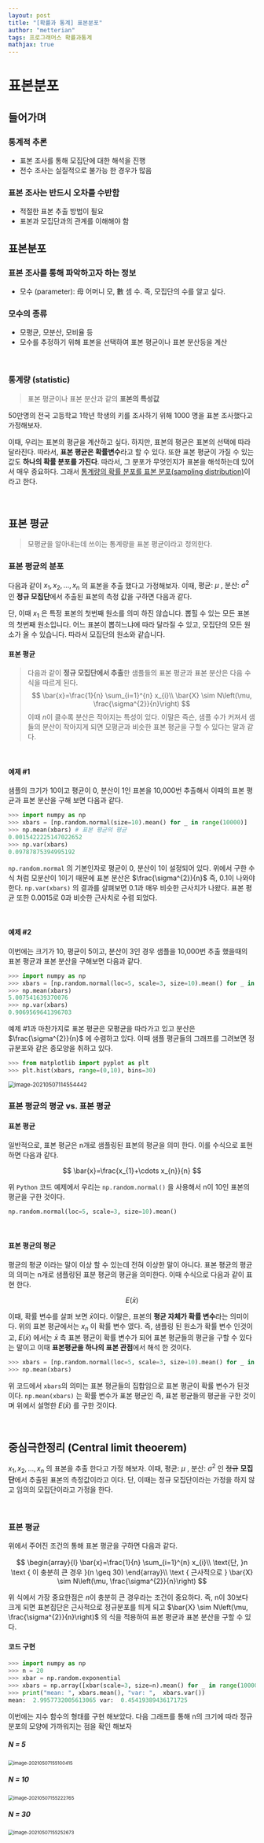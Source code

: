 ```yaml
---
layout: post
title: "[확률과 통계] 표본분포"
author: "metterian"
tags: 프로그래머스 확률과통계
mathjax: true
---
```

# 표본분포

## 들어가며

### 통계적 추론

- 표본 조사를 통해 모집단에 대한 해석을 진행
- 전수 조사는 실질적으로 불가능 한 경우가 많음

### 표본 조사는 반드시 오차를 수반함

- 적절한 표본 추출 방법이 필요
- 표본과 모집단과의 관계를 이해해야 함



## 표본분포

### 표본 조사를 통해 파악하고자 하는 정보

- 모수 (parameter): 母 어머니 모, 數 셈 수. 즉, 모집단의 수를 알고 싶다.

### 모수의 종류

- 모평균, 모분산, 모비율 등
- 모수를 추정하기 위해 표본을 선택하여 표본 평균이나 표본 분산등을 계산

<br>

### 통계량 (statistic)

> 표본 평균이나 표본 분산과 같의 **표본의 특성값**

50만명의 전국 고등학교 1학년 학생의 키를 조사하기 위해 1000 명을 표본 조사했다고 가정해보자.

이때, 우리는 표본의 평균을 계산하고 싶다. 하지만, 표본의 평균은 표본의 선택에 따라 달라진다. 따라서, **표본 평균은 확률변수**라고 할 수 있다. 또한 표본 평균이 가질 수 있는 값도 **하나의 확률 분포를 가진다**. 따라서, 그 분포가 무엇인지가 표본을 해석하는데 있어서 매우 중요하다. 그래서 <u>통계량의 확률 분포를 표본 분포(sampling distribution)</u>이라고 한다.

<br>

## 표본 평균

> 모평균을 알아내는데 쓰이는 통계량을 표본 평균이라고 정의한다.

### 표본 평균의 분포

다음과 같이 $x_{1}, x_{2}, \ldots, x_{n}$ 의 표본을 추출 했다고 가정해보자. 이때, $\text { 평균: } \mu \text { , 분산: } \sigma^{2}$ 인 **정규 모집단**에서 추출된 표본의 측정 값을 구하면 다음과 같다.

단, 이때 $x_1$ 은 특정 표본의 첫번째 원소를 의미 하진 않습니다. 뽑힐 수 있는 모든 표본의 첫번째 원소입니다. 어느 표본이 뽑히느냐에 따라 달라질 수 있고, 모집단의 모든 원소가 올 수 있습니다. 따라서 모집단의 원소와 같습니다.


#### 표본 평균

> 다음과 같이 **정규 모집단에서 추출**한 샘플들의 표본 평균과 표본 분산은 다음 수식을 따르게 된다.
> $$
> \bar{x}=\frac{1}{n} \sum_{i=1}^{n} x_{i}\\
> \bar{X} \sim N\left(\mu, \frac{\sigma^{2}}{n}\right)
> $$
> 이때 $n$이 클수록 분산은 작아지는 특성이 있다. 이말은 즉슨, 샘플 수가 커져서 샘들의 분산이 작아지게 되면 모평균과 비슷한 표본 평균을 구할 수 있다는 말과 같다.

<br>

#### 예제 #1

샘플의 크기가 10이고 평균이 0, 분산이 1인 표본을 10,000번 추출해서 이때의 표본 평균과 표본 분산을 구해 보면 다음과 같다.

```python
>>> import numpy as np
>>> xbars = [np.random.normal(size=10).mean() for _ in range(10000)]
>>> np.mean(xbars) # 표본 평균의 평균
0.0015422225147022652
>>> np.var(xbars)
0.09787875394995192
```

`np.random.normal` 의 기본인자로 평균이 0, 분산이 1이 설정되어 있다. 위에서 구한 수식 처럼 모분산이 1이기 때문에 표본 분산은 $\frac{\sigma^{2}}{n}$ 즉, 0.1이 나와야한다. `np.var(xbars)` 의 결과를 살펴보면 0.1과 매우 비슷한 근사치가 나왔다. 표본 평균 또한 0.0015로 0과 비슷한 근사치로 수렴 되었다.


<br>

#### 예제 #2

이번에는 크기가 10, 평균이 5이고, 분산이 3인 경우 샘플을 10,000번 추출 했을때의 표본 평균과 표본 분산을 구해보면 다음과 같다.

```python
>>> import numpy as np
>>> xbars = [np.random.normal(loc=5, scale=3, size=10).mean() for _ in range(10000)]
>>> np.mean(xbars)
5.007541639370076
>>> np.var(xbars)
0.9069569641396703
```

예제 #1과 마찬가지로 표본 평균은 모평균을 따라가고 있고 분산은 $\frac{\sigma^{2}}{n}$ 에 수렴하고 있다. 이때 샘플 평균들의 그래프를 그려보면 정규분포와 같은 종모양을 취하고 있다.

```python
>>> from matplotlib import pyplot as plt
>>> plt.hist(xbars, range=(0,10), bins=30)
```

<img src="https://tva1.sinaimg.cn/large/008i3skNgy1gq9o4f5rhij30ed091glq.jpg" alt="image-20210507114554442" style="zoom:80%;" />

<br>

### 표본 평균의 평균 vs. 표본 평균

#### 표본 평균

일반적으로, 표본 평균은 n개로 샘플링된 표본의 평균을 의미 한다. 이를 수식으로 표현하면 다음과 같다.

$$
\bar{x}=\frac{x_{1}+\cdots x_{n}}{n}
$$

위 `Python` 코드 예제에서 우리는 `np.random.normal()` 을 사용해서 n이 10인 표본의 평균을 구한 것이다.

```python
np.random.normal(loc=5, scale=3, size=10).mean()
```

<br>

#### 표본 평균의 평균

평균의 평균 이라는 말이 이상 할 수 있는데 전혀 이상한 말이 아니다. 표본 평균의 평균의 의미는 n개로 샘플링된 표분 평균의 평균을 의미한다. 이때 수식으로 다음과 같이 표현 한다.

$$
E(\bar{x})
$$

이때, 확률 변수를 살펴 보면 $\bar{x}$이다. 이말은, 표본의 **평균 자체가 확률 변수**라는 의미이다. 위의 표본 평균에서는 $x_n$ 이 확률 변수 였다. 즉, 샘플링 된 원소가 확률 변수 인것이고, $E(\bar{x})$ 에서는 $\bar{x}$ 측 표본 평균이 확률 변수가 되어 표본 평균들의 평균을 구할 수 있다는 말이고 이때 **표본평균을 하나의 표본 관점**에서 해석 한 것이다.

```python
>>> xbars = [np.random.normal(loc=5, scale=3, size=10).mean() for _ in range(10000)]
>>> np.mean(xbars)
```

위 코드에서 `xbars`의 의미는 표본 평균들의 집합임으로 표본 평균이 확률 변수가 된것이다. `np.mean(xbars)` 는 확률 변수가 표본 평균인 즉, 표본 평균들의 평균을 구한 것이며 위에서 설명한 $E(\bar{x})$ 를 구한 것이다.

<br>

## 중심극한정리 (Central limit theoerem)

$x_{1}, x_{2}, \ldots, x_{n}$ 의 표본을 추출 한다고 가정 해보자. 이때, $\text { 평균: } \mu \text { , 분산: } \sigma^{2}$ 인 ~~정규~~ **모집단**에서 추출된 표본의 측정값이라고 이다. 단, 이때는 정규 모집단이라는 가정을 하지 않고 임의의 모집단이라고 가정을 한다.

<br>

### 표본 평균

위에서 주어진 조건의 통해 표본 평균을 구하면 다음과 같다.

$$
\begin{array}{l}
\bar{x}=\frac{1}{n} \sum_{i=1}^{n} x_{i}\\
\text{단, }n \text { 이 충분히 큰 경우 }(n \geq 30)
\end{array}\\
\text { 근사적으로 } \bar{X} \sim N\left(\mu, \frac{\sigma^{2}}{n}\right)
$$

위 식에서 가장 중요한점은 $n$이 충분히 큰 경우라는 조건이 중요하다. 즉, n이 30보다 크게 되면 표본집단은 근사적으로 정규분포를 띄게 되고 $\bar{X} \sim N\left(\mu, \frac{\sigma^{2}}{n}\right)$ 의 식을 적용하여 표본 평균과 표본 분산을 구할 수 있다.

#### 코드 구현

```python
>>> import numpy as np
>>> n = 20
>>> xbar = np.random.exponential
>>> xbars = np.array([xbar(scale=3, size=n).mean() for _ in range(10000)])
>>> print("mean: ", xbars.mean(), "var: ",  xbars.var())
mean:  2.9957732005613065 var:  0.45419389436171725
```

이번에는 지수 함수의 형태를 구현 해보았다. 다음 그래프를 통해 n의 크기에 따라 정규 분포의 모양에 가까워지는 점을 확인 해보자

##### N = 5

<img src="https://tva1.sinaimg.cn/large/008i3skNgy1gq9v7dd4daj30e108zaa8.jpg" alt="image-20210507155100415" style="zoom:67%;" />

##### N = 10

<img src="https://tva1.sinaimg.cn/large/008i3skNgy1gq9v8t0f6tj30e4091aa6.jpg" alt="image-20210507155222765" style="zoom:67%;" />

##### N = 30

<img src="https://tva1.sinaimg.cn/large/008i3skNgy1gq9v9b9v8sj30dz093glr.jpg" alt="image-20210507155252673" style="zoom:67%;" />








